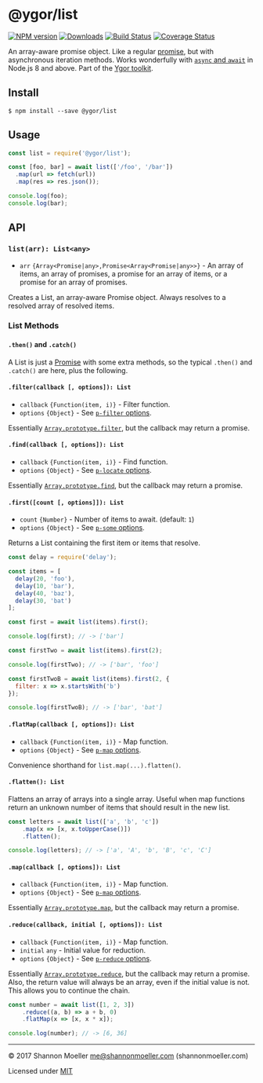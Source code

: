 # @ygor/list

[![NPM version][npm-img]][npm-url] [![Downloads][downloads-img]][npm-url] [![Build Status][travis-img]][travis-url] [![Coverage Status][coveralls-img]][coveralls-url]

An array-aware promise object. Like a regular [promise](https://developer.mozilla.org/en-US/docs/Web/JavaScript/Guide/Using_promises), but with asynchronous iteration methods. Works wonderfully with [`async` and `await`](https://developer.mozilla.org/en-US/docs/Web/JavaScript/Reference/Statements/async_function) in Node.js 8 and above. Part of the [Ygor toolkit](https://github.com/shannonmoeller/ygor#readme).

## Install

```console
$ npm install --save @ygor/list
```

## Usage

```js
const list = require('@ygor/list');

const [foo, bar] = await list(['/foo', '/bar'])
  .map(url => fetch(url))
  .map(res => res.json());

console.log(foo);
console.log(bar);
```

## API

### `list(arr): List<any>`

- `arr` `{Array<Promise|any>,Promise<Array<Promise|any>>}` - An array of items, an array of promises, a promise for an array of items, or a promise for an array of promises.

Creates a List, an array-aware Promise object. Always resolves to a resolved array of resolved items.

### List Methods

#### `.then()` and `.catch()`

A List is just a [Promise](https://developer.mozilla.org/en-US/docs/Web/JavaScript/Guide/Using_promises) with some extra methods, so the typical `.then()` and `.catch()` are here, plus the following.

#### `.filter(callback [, options]): List`

- `callback` `{Function(item, i)}` - Filter function.
- `options` `{Object}` - See [`p-filter` options](http://npm.im/p-filter#options).

Essentially [`Array.prototype.filter`](https://developer.mozilla.org/en-US/docs/Web/JavaScript/Reference/Global_Objects/Array/filter), but the callback may return a promise.

#### `.find(callback [, options]): List`

- `callback` `{Function(item, i)}` - Find function.
- `options` `{Object}` - See [`p-locate` options](http://npm.im/p-locate#options).

Essentially [`Array.prototype.find`](https://developer.mozilla.org/en-US/docs/Web/JavaScript/Reference/Global_Objects/Array/find), but the callback may return a promise.

#### `.first([count [, options]]): List`

- `count` `{Number}` - Number of items to await. (default: `1`)
- `options` `{Object}` - See [`p-some` options](http://npm.im/p-some#options).

Returns a List containing the first item or items that resolve.

```js
const delay = require('delay');

const items = [
  delay(20, 'foo'),
  delay(10, 'bar'),
  delay(40, 'baz'),
  delay(30, 'bat')
];

const first = await list(items).first();

console.log(first); // -> ['bar']

const firstTwo = await list(items).first(2);

console.log(firstTwo); // -> ['bar', 'foo']

const firstTwoB = await list(items).first(2, {
  filter: x => x.startsWith('b')
});

console.log(firstTwoB); // -> ['bar', 'bat']
```

#### `.flatMap(callback [, options]): List`

- `callback` `{Function(item, i)}` - Map function.
- `options` `{Object}` - See [`p-map` options](http://npm.im/p-map#options).

Convenience shorthand for `list.map(...).flatten()`.

#### `.flatten(): List`

Flattens an array of arrays into a single array. Useful when map functions return an unknown number of items that should result in the new list.

```js
const letters = await list(['a', 'b', 'c'])
    .map(x => [x, x.toUpperCase()])
    .flatten();

console.log(letters); // -> ['a', 'A', 'b', 'B', 'c', 'C']
```

#### `.map(callback [, options]): List`

- `callback` `{Function(item, i)}` - Map function.
- `options` `{Object}` - See [`p-map` options](http://npm.im/p-map#options).

Essentially [`Array.prototype.map`](https://developer.mozilla.org/en-US/docs/Web/JavaScript/Reference/Global_Objects/Array/map), but the callback may return a promise.

#### `.reduce(callback, initial [, options]): List`

- `callback` `{Function(item, i)}` - Map function.
- `initial` `any` - Initial value for reduction.
- `options` `{Object}` - See [`p-reduce` options](http://npm.im/p-reduce#options).

Essentially [`Array.prototype.reduce`](https://developer.mozilla.org/en-US/docs/Web/JavaScript/Reference/Global_Objects/Array/reduce), but the callback may return a promise. Also, the return value will always be an array, even if the initial value is not. This allows you to continue the chain.

```js
const number = await list([1, 2, 3])
    .reduce((a, b) => a + b, 0)
    .flatMap(x => [x, x * x]);

console.log(number); // -> [6, 36]
```

----

© 2017 Shannon Moeller <me@shannonmoeller.com> (shannonmoeller.com)

Licensed under [MIT](http://shannonmoeller.com/mit.txt)

[coveralls-img]: http://img.shields.io/coveralls/shannonmoeller/ygor/master.svg?style=flat-square
[coveralls-url]: https://coveralls.io/r/shannonmoeller/ygor
[downloads-img]: http://img.shields.io/npm/dm/@ygor/file.svg?style=flat-square
[npm-img]:       http://img.shields.io/npm/v/@ygor/file.svg?style=flat-square
[npm-url]:       https://npmjs.org/package/@ygor/file
[travis-img]:    http://img.shields.io/travis/shannonmoeller/ygor/master.svg?style=flat-square
[travis-url]:    https://travis-ci.org/shannonmoeller/ygor
